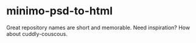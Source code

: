 # minimo-psd-to-html
Great repository names are short and memorable. Need inspiration? How about cuddly-couscous.
